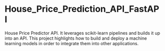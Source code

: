 # House_Price_Prediction_API_FastAPI
House Price Predictor API. It leverages scikit-learn pipelines and builds it up into an API. This project highlights how to build and deploy a machine learning models in order to integrate them into other applications.
